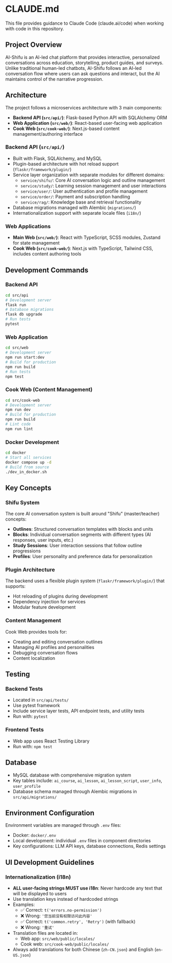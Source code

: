 # CLAUDE.md

This file provides guidance to Claude Code (claude.ai/code) when working with code in this repository.

## Project Overview

AI-Shifu is an AI-led chat platform that provides interactive, personalized conversations across education, storytelling, product guides, and surveys. Unlike traditional human-led chatbots, AI-Shifu follows an AI-led conversation flow where users can ask questions and interact, but the AI maintains control of the narrative progression.

## Architecture

The project follows a microservices architecture with 3 main components:

- **Backend API (`src/api/`)**: Flask-based Python API with SQLAlchemy ORM
- **Web Application (`src/web/`)**: React-based user-facing web application
- **Cook Web (`src/cook-web/`)**: Next.js-based content management/authoring interface

### Backend API (`src/api/`)
- Built with Flask, SQLAlchemy, and MySQL
- Plugin-based architecture with hot reload support (`flaskr/framework/plugin/`)
- Service layer organization with separate modules for different domains:
  - `service/shifu/`: Core AI conversation logic and outline management
  - `service/study/`: Learning session management and user interactions
  - `service/user/`: User authentication and profile management
  - `service/order/`: Payment and subscription handling
  - `service/rag/`: Knowledge base and retrieval functionality
- Database migrations managed with Alembic (`migrations/`)
- Internationalization support with separate locale files (`i18n/`)

### Web Applications
- **Main Web (`src/web/`)**: React with TypeScript, SCSS modules, Zustand for state management
- **Cook Web (`src/cook-web/`)**: Next.js with TypeScript, Tailwind CSS, includes content authoring tools

## Development Commands

### Backend API
```bash
cd src/api
# Development server
flask run
# Database migrations
flask db upgrade
# Run tests
pytest
```

### Web Application
```bash
cd src/web
# Development server
npm run start:dev
# Build for production
npm run build
# Run tests
npm test
```

### Cook Web (Content Management)
```bash
cd src/cook-web
# Development server
npm run dev
# Build for production
npm run build
# Lint code
npm run lint
```

### Docker Development
```bash
cd docker
# Start all services
docker compose up -d
# Build from source
./dev_in_docker.sh
```

## Key Concepts

### Shifu System
The core AI conversation system is built around "Shifu" (master/teacher) concepts:
- **Outlines**: Structured conversation templates with blocks and units
- **Blocks**: Individual conversation segments with different types (AI responses, user inputs, etc.)
- **Study Sessions**: User interaction sessions that follow outline progressions
- **Profiles**: User personality and preference data for personalization

### Plugin Architecture
The backend uses a flexible plugin system (`flaskr/framework/plugin/`) that supports:
- Hot reloading of plugins during development
- Dependency injection for services
- Modular feature development

### Content Management
Cook Web provides tools for:
- Creating and editing conversation outlines
- Managing AI profiles and personalities
- Debugging conversation flows
- Content localization

## Testing

### Backend Tests
- Located in `src/api/tests/`
- Use pytest framework
- Include service layer tests, API endpoint tests, and utility tests
- Run with: `pytest`

### Frontend Tests
- Web app uses React Testing Library
- Run with: `npm test`

## Database

- MySQL database with comprehensive migration system
- Key tables include: `ai_course`, `ai_lesson`, `ai_lesson_script`, `user_info`, `user_profile`
- Database schema managed through Alembic migrations in `src/api/migrations/`

## Environment Configuration

Environment variables are managed through `.env` files:
- Docker: `docker/.env`
- Local development: individual `.env` files in component directories
- Key configurations: LLM API keys, database connections, Redis settings

## UI Development Guidelines

### Internationalization (i18n)
- **ALL user-facing strings MUST use i18n**: Never hardcode any text that will be displayed to users
- Use translation keys instead of hardcoded strings
- Examples:
  - ✅ Correct: `t('errors.no-permission')`
  - ❌ Wrong: `'您当前没有权限访问此内容'`
  - ✅ Correct: `t('common.retry', 'Retry')` (with fallback)
  - ❌ Wrong: `'重试'`
- Translation files are located in:
  - Web app: `src/web/public/locales/`
  - Cook web: `src/cook-web/public/locales/`
- Always add translations for both Chinese (`zh-CN.json`) and English (`en-US.json`)
